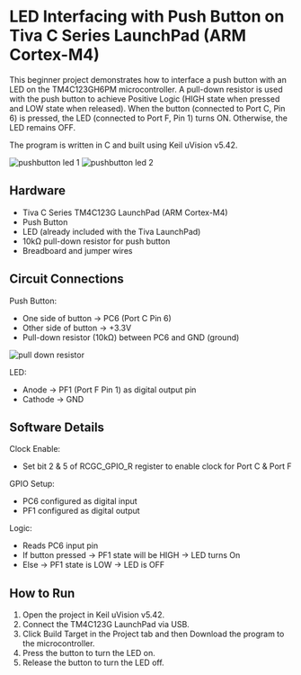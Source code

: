 # LED Interfacing with Push Button on Tiva C Series LaunchPad (ARM Cortex-M4)

This beginner project demonstrates how to interface a push button with an LED on the TM4C123GH6PM microcontroller.
A pull-down resistor is used with the push button to achieve Positive Logic (HIGH state when pressed and LOW state when released).
When the button (connected to Port C, Pin 6) is pressed, the LED (connected to Port F, Pin 1) turns ON. Otherwise, the LED remains OFF.

The program is written in C and built using Keil uVision v5.42.

![pushbutton led 1](https://github.com/user-attachments/assets/1faf6c0b-ef02-46f0-bc12-9a8f9f2f87ea) ![pushbutton led 2](https://github.com/user-attachments/assets/3f75934f-7d7a-4e30-8921-e0c0b1c67b72)


## Hardware
- Tiva C Series TM4C123G LaunchPad (ARM Cortex-M4)
- Push Button
- LED (already included with the Tiva LaunchPad)
- 10kΩ pull-down resistor for push button
- Breadboard and jumper wires

## Circuit Connections

Push Button:
- One side of button -> PC6 (Port C Pin 6)
- Other side of button -> +3.3V
- Pull-down resistor (10kΩ) between PC6 and GND (ground)

![pull down resistor](https://github.com/user-attachments/assets/18a5a2a7-20e2-4a77-bf0e-34b869edbcd7)


LED:
- Anode -> PF1 (Port F Pin 1) as digital output pin
- Cathode -> GND

## Software Details

Clock Enable:
- Set bit 2 & 5 of RCGC_GPIO_R register to enable clock for Port C & Port F

GPIO Setup:
- PC6 configured as digital input
- PF1 configured as digital output

Logic:
- Reads PC6 input pin
- If button pressed -> PF1 state will be HIGH -> LED turns On
- Else -> PF1 state is LOW -> LED is OFF

## How to Run
1. Open the project in Keil uVision v5.42.
2. Connect the TM4C123G LaunchPad via USB.
3. Click Build Target in the Project tab and then Download the program to the microcontroller.
4. Press the button to turn the LED on.
5. Release the button to turn the LED off.
